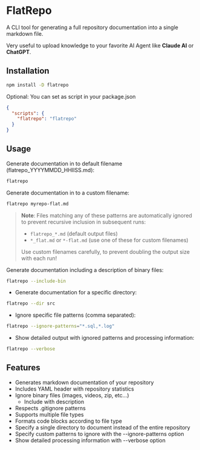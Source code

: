 # FlatRepo

A CLI tool for generating a full repository documentation into a single markdown file.

Very useful to upload knowledge to your favorite AI Agent like **Claude AI** or **ChatGPT**.

## Installation

```bash
npm install -D flatrepo
```

Optional: You can set as script in your package.json

```json
{
  "scripts": {
    "flatrepo": "flatrepo"
  }
}
```

## Usage

Generate documentation in to default filename (flatrepo_YYYYMMDD_HHIISS.md):

```bash
flatrepo
```

Generate documentation in to a custom filename:

```bash
flatrepo myrepo-flat.md
```

> **Note**: Files matching any of these patterns are automatically ignored to prevent recursive inclusion in subsequent runs:
>
> - `flatrepo_*.md` (default output files)
> - `*_flat.md` or `*-flat.md` (use one of these for custom filenames)
>
> Use custom filenames carefully, to prevent doubling the output size with each run!

Generate documentation including a description of binary files:

```bash
flatrepo --include-bin
```

- Generate documentation for a specific directory:
```bash
flatrepo --dir src
```

- Ignore specific file patterns (comma separated):
```bash
flatrepo --ignore-patterns="*.sql,*.log"
```

- Show detailed output with ignored patterns and processing information:
```bash
flatrepo --verbose
```

## Features

- Generates markdown documentation of your repository
- Includes YAML header with repository statistics
- Ignore binary files (images, videos, zip, etc...)
  - Include with description
- Respects .gitignore patterns
- Supports multiple file types
- Formats code blocks according to file type
- Specify a single directory to document instead of the entire repository
- Specify custom patterns to ignore with the --ignore-patterns option
- Show detailed processing information with --verbose option
